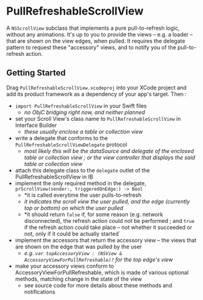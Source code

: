 # PullRefreshableScrollView
A `NSScrollView` subclass that implements a pure pull-to-refresh logic, without any animations. It's up to you to provide the views – e.g. a loader – that are shown on the view edges, when pulled. 
It requires the delegate pattern to request these "accessory" views, and to notify you of the pull-to-refresh action.

## Getting Started

Drag `PullRefreshableScrollView.xcodeproj` into your XCode project and add its product framework as a dependency of your app's target. Then : 
* `import PullRefreshableScrollView` in your Swift files 
  * *no ObjC bridging right now, and neither planned*
* set your Scroll View's class name to `PullRefreshableScrollView` in Interface Builder 
  * *these usually enclose a table or collection view*
* write a delegate that conforms to the `PullRefreshableScrollViewDelegate` protocol 
  * *most likely this will be the dataSource and delegate of the enclosed table or collection view ; or the view controller that displays the said table or collection view*
* attach this delegate class to the `delegate` outlet of the PullRefreshableScrollView in IB
* implement the only required method in the delegate, `prScrollView(sender:, triggeredOnEdge:) -> Bool`
  * *it is called everytime the user pulls-to-refresh
  * *it indicates the scroll view the user pulled, and the edge (currently top or bottom) on which the user pulled*
  * *it should return `false` if, for some reason (e.g. network disconnected), the refresh action could not be performed ; and `true` if the refresh action could take place – not whether it succeeded or not, only if it could be actually started`
* implement the accessors that return the accessory view – the views that are shown on the edge that was pulled by the user 
  * *e.g. `var topAccessoryView : (NSView & AccessoryViewForPullRefreshable)?` for the top edge's view*
* make your accessory views conform to AccessoryViewForPullRefreshable, which is made of various optional methods, matching change in the state of the view
  * see source code for more details about these methods and notifications

